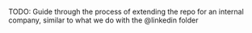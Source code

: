 TODO: Guide through the process of extending the repo for an internal company, similar to what we do with the @linkedin folder